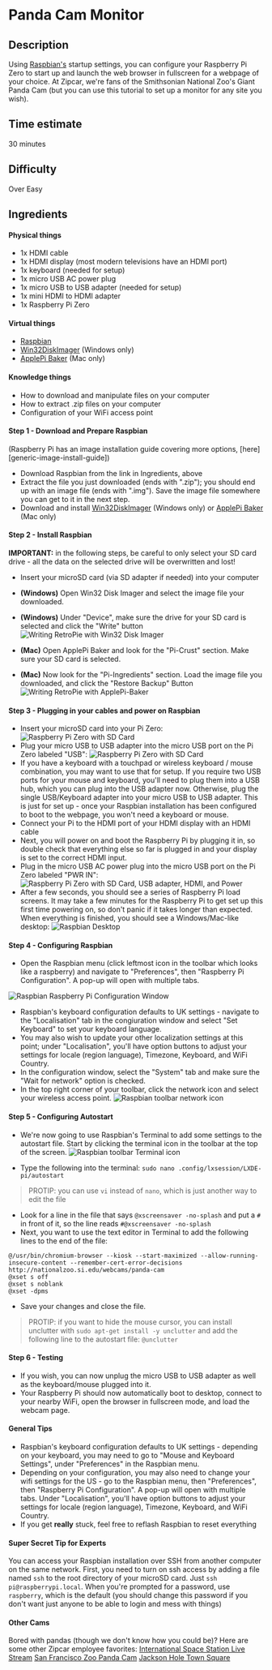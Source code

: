 Panda Cam Monitor
=================

Description
-------------------
Using [Raspbian's][raspbian-site] startup settings, you can configure your Raspberry Pi Zero to start up and launch the web browser in fullscreen for a webpage of your choice. At Zipcar, we're fans of the Smithsonian National Zoo's Giant Panda Cam (but you can use this tutorial to set up a monitor for any site you wish).

Time estimate
-------------
30 minutes

Difficulty
----------
Over Easy

Ingredients
-----------
#### Physical things
- 1x HDMI cable
- 1x HDMI display (most modern televisions have an HDMI port)
- 1x keyboard (needed for setup)
- 1x micro USB AC power plug
- 1x micro USB to USB adapter (needed for setup)
- 1x mini HDMI to HDMI adapter
- 1x Raspberry Pi Zero


#### Virtual things
- [Raspbian][raspbian-download]
- [Win32DiskImager][win32-disk-imager-download] (Windows only)
- [ApplePi Baker][applepi-baker-download] (Mac only)


#### Knowledge things
- How to download and manipulate files on your computer
- How to extract .zip files on your computer
- Configuration of your WiFi access point


#### Step 1 - Download and Prepare Raspbian
(Raspberry Pi has an image installation guide covering more options, [here][generic-image-install-guide])

- Download Raspbian from the link in Ingredients, above
- Extract the file you just downloaded (ends with ".zip"); you should end up with an image file (ends with ".img"). Save the image file somewhere you can get to it in the next step.
- Download and install [Win32DiskImager][win32-disk-imager-download] (Windows only) or [ApplePi Baker][applepi-baker-download] (Mac only)


#### Step 2 - Install Raspbian
**IMPORTANT:** in the following steps, be careful to only select your SD card drive - all the data on the selected drive will be overwritten and lost!

- Insert your microSD card (via SD adapter if needed) into your computer
- **(Windows)** Open Win32 Disk Imager and select the image file your downloaded.
- **(Windows)** Under "Device", make sure the drive for your SD card is selected and click the "Write" button
![Writing RetroPie with Win32 Disk Imager](../graphics/Win32DiskImager-retropie.png "Writing RetroPie with Win32 Disk Imager")

- **(Mac)** Open ApplePi Baker and look for the "Pi-Crust" section. Make sure your SD card is selected.
- **(Mac)** Now look for the "Pi-Ingredients" section. Load the image file you downloaded, and click the "Restore Backup" Button
![Writing RetroPie with ApplePi-Baker](../graphics/ApplePi-Baker-retropie.png "Writing RetroPie with ApplePi-Baker")


#### Step 3 - Plugging in your cables and power on Raspbian
- Insert your microSD card into your Pi Zero:
![Raspberry Pi Zero with SD Card](../graphics/raspberry-pi-zero-with-sd.jpg "Raspberry Pi Zero with SD Card")
- Plug your micro USB to USB adapter into the micro USB port on the Pi Zero labeled "USB":
![Raspberry Pi Zero with SD Card](../graphics/raspberry-pi-zero-with-sd-usb.jpg "Raspberry Pi Zero with SD Card")
- If you have a keyboard with a touchpad or wireless keyboard / mouse combination, you may want to use that for setup. If you require two USB ports for your mouse and keyboard, you'll need to plug them into a USB hub, which you can plug into the USB adapter now. Otherwise, plug the single USB/Keyboard adapter into your micro USB to USB adapter. This is just for set up - once your Raspbian installation has been configured to boot to the webpage, you won't need a keyboard or mouse.
- Connect your Pi to the HDMI port of your HDMI display with an HDMI cable
- Next, you will power on and boot the Raspberry Pi by plugging it in, so double check that everything else so far is plugged in and your display is set to the correct HDMI input.
- Plug in the micro USB AC power plug into the micro USB port on the Pi Zero labeled "PWR IN":
![Raspberry Pi Zero with SD Card, USB adapter, HDMI, and Power](../graphics/raspberry-pi-zero-with-sd-usb-hdmi-power.jpg "Raspberry Pi Zero with SD Card, USB adapter, HDMI, and Power")
- After a few seconds, you should see a series of Raspberry Pi load screens. It may take a few minutes for the Raspberry Pi to get set up this first time powering on, so don't panic if it takes longer than expected. When everything is finished, you should see a Windows/Mac-like desktop:
![Raspbian Desktop](../graphics/raspbian-desktop.jpg "Raspbian Desktop")


#### Step 4 - Configuring Raspbian
- Open the Raspbian menu (click leftmost icon in the toolbar which looks like a raspberry) and navigate to "Preferences", then "Raspberry Pi Configuration". A pop-up will open with multiple tabs.

![Raspbian Raspberry Pi Configuration Window](../graphics/raspbian-raspberry-pi-configuration-system-tab.jpg "Raspbian Raspberry Pi Configuration Window")

- Raspbian's keyboard configuration defaults to UK settings - navigate to the "Localisation" tab in the congiuration window and select "Set Keyboard" to set your keyboard language.
- You may also wish to update your other localization settings at this point; under "Localisation", you'll have option buttons to adjust your settings for locale (region language), Timezone, Keyboard, and WiFi Country.
- In the configuration window, select the "System" tab and make sure the "Wait for network" option is checked.
- In the top right corner of your toolbar, click the network icon and select your wireless access point.
![Raspbian toolbar network icon](../graphics/raspbian-toolbar-network-icon.jpg "Raspbian toolbar network icon")


#### Step 5 - Configuring Autostart
- We're now going to use Raspbian's Terminal to add some settings to the autostart file. Start by clicking the terminal icon in the toolbar at the top of the screen.
![Raspbian toolbar Terminal icon](../graphics/raspbian-toolbar-terminal-icon.jpg "Raspbian toolbar Terminal icon")

- Type the following into the terminal:
`sudo nano .config/lxsession/LXDE-pi/autostart`
> PROTIP: you can use `vi` instead of `nano`, which is just another way to edit the file

- Look for a line in the file that says `@xscreensaver -no-splash` and put a `#` in front of it, so the line reads `#@xscreensaver -no-splash`
- Next, you want to use the text editor in Terminal to add the following lines to the end of the file:
```
@/usr/bin/chromium-browser --kiosk --start-maximized --allow-running-insecure-content --remember-cert-error-decisions http://nationalzoo.si.edu/webcams/panda-cam
@xset s off
@xset s noblank
@xset -dpms
```
- Save your changes and close the file.

> PROTIP: if you want to hide the mouse cursor, you can install unclutter with `sudo apt-get install -y unclutter` and add the following line to the autostart file: `@unclutter`


#### Step 6 - Testing
- If you wish, you can now unplug the micro USB to USB adapter as well as the keyboard/mouse plugged into it.
- Your Raspberry Pi should now automatically boot to desktop, connect to your nearby WiFi, open the browser in fullscreen mode, and load the webcam page.


#### General Tips
- Raspbian's keyboard configuration defaults to UK settings - depending on your keyboard, you may need to go to "Mouse and Keyboard Settings", under "Preferences" in the Raspbian menu.
- Depending on your configuration, you may also need to change your wifi settings for the US - go to the Raspbian menu, then "Preferences", then "Raspberry Pi Configuration". A pop-up will open with multiple tabs. Under "Localisation", you'll have option buttons to adjust your settings for locale (region language), Timezone, Keyboard, and WiFi Country.
- If you get **really** stuck, feel free to reflash Raspbian to reset everything


#### Super Secret Tip for Experts
You can access your Raspbian installation over SSH from another computer on the same network. First, you need to turn on ssh access by adding a file named `ssh` to the root directory of your microSD card. Just `ssh pi@raspberrypi.local`. When you're prompted for a password, use `raspberry`, which is the default (you should change this password if you don't want just anyone to be able to login and mess with things)


#### Other Cams
Bored with pandas (though we don't know how you could be)? Here are some other Zipcar employee favorites:
[International Space Station Live Stream](http://www.ustream.tv/channel/iss-hdev-payload/pop-out)
[San Francisco Zoo Panda Cam](http://zssd-panda.player.camzonecdn.com/v1.0/CamzoneStreamPlayer?iframe=yes&channel=zssd-panda&muted=yes)
[Jackson Hole Town Square](http://www.youtube.com/embed/psfFJR3vZ78?autoplay=1&controls=0&iv_load_policy=3)

[raspbian-site]: http://www.raspbian.org
[raspbian-download]: https://downloads.raspberrypi.org/raspbian_latest
[win32-disk-imager-download]: https://sourceforge.net/projects/win32diskimager/files/latest/download
[applepi-baker-download]: https://www.tweaking4all.com/?wpfb_dl=94
